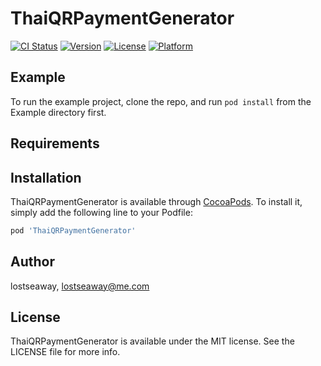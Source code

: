 # ThaiQRPaymentGenerator

[![CI Status](https://img.shields.io/travis/lostseaway/ThaiQRPaymentGenerator.svg?style=flat)](https://travis-ci.org/lostseaway/ThaiQRPaymentGenerator)
[![Version](https://img.shields.io/cocoapods/v/ThaiQRPaymentGenerator.svg?style=flat)](https://cocoapods.org/pods/ThaiQRPaymentGenerator)
[![License](https://img.shields.io/cocoapods/l/ThaiQRPaymentGenerator.svg?style=flat)](https://cocoapods.org/pods/ThaiQRPaymentGenerator)
[![Platform](https://img.shields.io/cocoapods/p/ThaiQRPaymentGenerator.svg?style=flat)](https://cocoapods.org/pods/ThaiQRPaymentGenerator)

## Example

To run the example project, clone the repo, and run `pod install` from the Example directory first.

## Requirements

## Installation

ThaiQRPaymentGenerator is available through [CocoaPods](https://cocoapods.org). To install
it, simply add the following line to your Podfile:

```ruby
pod 'ThaiQRPaymentGenerator'
```

## Author

lostseaway, lostseaway@me.com

## License

ThaiQRPaymentGenerator is available under the MIT license. See the LICENSE file for more info.
